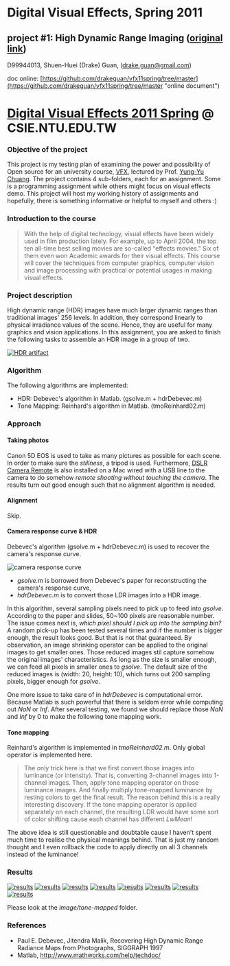 # Digital Visual Effects, Spring 2011
## project #1: High Dynamic Range Imaging ([original link](http://www.csie.ntu.edu.tw/~cyy/courses/vfx/11spring/assignments/))

D99944013,
Shuen-Huei (Drake) Guan,
(drake.guan@gmail.com)

doc online: [https://github.com/drakeguan/vfx11spring/tree/master](https://github.com/drakeguan/vfx11spring/tree/master "online document")

# [Digital Visual Effects 2011 Spring](http://www.csie.ntu.edu.tw/~cyy/courses/vfx/11spring/ "Digital Visual Effects 2011 Spring") @ CSIE.NTU.EDU.TW

### Objective of the project

This project is my testing plan of examining the power and possibility of Open source for an university course, [VFX](http://www.csie.ntu.edu.tw/~cyy/courses/vfx/11spring/overview/ "Digital Visual Effects 2011 Spring"), lectured by Prof. [Yung-Yu Chuang](http://www.csie.ntu.edu.tw/~cyy/ "Yung-Yu Chuang 莊永裕"). The project contains 4 sub-folders, each for an assignment. Some is a programming assignment while others might focus on visual effects demo. This project will host my working history of assignments and hopefully, there is something informative or helpful to myself and others :)

### Introduction to the course

> With the help of digital technology, visual effects have been widely used in film production lately. For example, up to April 2004, the top ten all-time best selling movies are so-called "effects movies." Six of them even won Academic awards for their visual effects. This course will cover the techniques from computer graphics, computer vision and image processing with practical or potential usages in making visual effects.

### Project description

High dynamic range (HDR) images have much larger dynamic ranges than traditional images' 256 levels. In addition, they correspond linearly to physical irradiance values of the scene. Hence, they are useful for many graphics and vision applications. In this assignment, you are asked to finish the following tasks to assemble an HDR image in a group of two.

[![HDR artifact](https://github.com/drakeguan/vfx11spring/raw/master/image/tone-mapped-thumb/servers_tone_mapped_thumb.png "HDR artifcat")](https://github.com/drakeguan/vfx11spring/raw/master/image/tone-mapped/servers_tone_mapped.png)

### Algorithm

The following algorithms are implemented:

* HDR: Debevec's algorithm in Matlab. (gsolve.m + hdrDebevec.m)
* Tone Mapping: Reinhard's algorithm in Matlab. (tmoReinhard02.m)

### Approach

#### Taking photos

Canon 5D EOS is used to take as many pictures as possible for each scene. In order to make sure the *stillness*, a tripod is used. Furthermore, [DSLR Camera Remote](http://www.ononesoftware.com/products/dslr-camera-remote/ "DSLR Camera Remote") is also installed on a Mac wired with a USB line to the camera to do somehow *remote shooting without touching the camera*. The results turn out good enough such that no alignment algorithm is needed.

#### Alignment

Skip.

#### Camera response curve & HDR

Debevec's algorithm (gsolve.m + hdrDebevec.m) is used to recover the camera's response curve. 

![camera response curve](https://github.com/drakeguan/vfx11spring/raw/master/image/camera_response_curve.png "reconstructed camera response curve for the used Canon 5D")

* *gsolve.m* is borrowed from Debevec's paper for reconstructing the camera's response curve,
* *hdrDebevec.m* is to convert those LDR images into a HDR image.

In this algorithm, several sampling pixels need to pick up to feed into *gsolve*. According to the paper and slides, 50~100 pixels are reasonable number. The issue comes next is, *which pixel should I pick up into the sampling bin?* A random pick-up has been tested several times and if the number is bigger enough, the result looks good. But that is not that guaranteed. By observation, an image shrinking operator can be applied to the original images to get smaller ones. Those reduced images stil capture somehow the original images' characteristics. As long as the size is smaller enough, we can feed all pixels in smaller ones to *gsolve*. The default size of the reduced images is (width: 20, height: 10), which turns out 200 sampling pixels, bigger enough for *gsolve*.

One more issue to take care of in *hdrDebevec* is computational error. Because Matlab is such powerful that there is seldom error while computing out *NaN* or *Inf*. After several testing, we found we should replace those *NaN* and *Inf* by 0 to make the following tone mapping work.

#### Tone mapping

Reinhard's algorithm is implemented in *tmoReinhard02.m*. Only global operator is implemented here. 

> The only trick here is that we first convert those images into luminance (or intensity). That is, converting 3-channel images into 1-channel images. Then, apply tone mapping operator on those luminance images. And finally multiply tone-mapped luminance by resting colors to get the final result. The reason behind this is a really interesting discovery. If the tone mapping operator is applied separately on each channel, the resulting LDR would have some sort of color shifting cause each channel has different *LwMean*!

The above idea is still questionable and doubtable cause I haven't spent much time to realise the physical meanings behind. That is just my random thought and I even rollback the code to apply directly on all 3 channels instead of the luminance!

### Results

[![results](https://github.com/drakeguan/vfx11spring/raw/master/image/tone-mapped-thumb/corridor_tone_mapped_thumb.png)](https://github.com/drakeguan/vfx11spring/raw/master/image/tone-mapped/corridor_tone_mapped.png)
[![results](https://github.com/drakeguan/vfx11spring/raw/master/image/tone-mapped-thumb/desktop01_tone_mapped_thumb.png)](https://github.com/drakeguan/vfx11spring/raw/master/image/tone-mapped/desktop01_tone_mapped.png)
[![results](https://github.com/drakeguan/vfx11spring/raw/master/image/tone-mapped-thumb/desktop02_tone_mapped_thumb.png)](https://github.com/drakeguan/vfx11spring/raw/master/image/tone-mapped/desktop02_tone_mapped.png)
[![results](https://github.com/drakeguan/vfx11spring/raw/master/image/tone-mapped-thumb/digimax_gate_tone_mapped_thumb.png)](https://github.com/drakeguan/vfx11spring/raw/master/image/tone-mapped/digimax_gate_tone_mapped.png)
[![results](https://github.com/drakeguan/vfx11spring/raw/master/image/tone-mapped-thumb/restroom_tone_mapped_thumb.png)](https://github.com/drakeguan/vfx11spring/raw/master/image/tone-mapped/restroom_tone_mapped.png)
[![results](https://github.com/drakeguan/vfx11spring/raw/master/image/tone-mapped-thumb/scene_tone_mapped_thumb.png)](https://github.com/drakeguan/vfx11spring/raw/master/image/tone-mapped/scene_tone_mapped.png)
[![results](https://github.com/drakeguan/vfx11spring/raw/master/image/tone-mapped-thumb/servers_tone_mapped_thumb.png)](https://github.com/drakeguan/vfx11spring/raw/master/image/tone-mapped/servers_tone_mapped.png)
[![results](https://github.com/drakeguan/vfx11spring/raw/master/image/tone-mapped-thumb/station_tone_mapped_thumb.png)](https://github.com/drakeguan/vfx11spring/raw/master/image/tone-mapped/station_tone_mapped.png)

Please look at the *image/tone-mapped* folder.

### References

* Paul E. Debevec, Jitendra Malik, Recovering High Dynamic Range Radiance Maps from Photographs, SIGGRAPH 1997
* Matlab, <http://www.mathworks.com/help/techdoc/>

